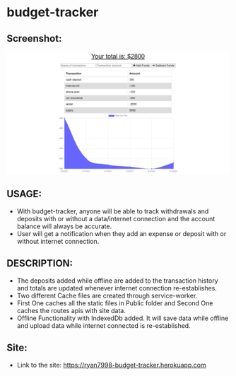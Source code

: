 # budget-tracker

## Screenshot:
![](src/screenshot.png)

## USAGE:
- With budget-tracker, anyone will be able to track withdrawals and deposits with or without a data/internet connection and the account balance will always be accurate.
- User will get a notification when they add an expense or deposit with or without internet connection.

## DESCRIPTION:
- The deposits added while offline are added to the transaction history and totals are updated whenever internet connection re-establishes.
- Two different Cache files are created through service-worker.
- First One caches all the static files in Public folder and Second One caches the routes apis with site data.
- Offline Functionality with IndexedDb added. It will save data while offline and upload data while internet connected is re-established.

## Site:
- Link to the site: https://ryan7998-budget-tracker.herokuapp.com
